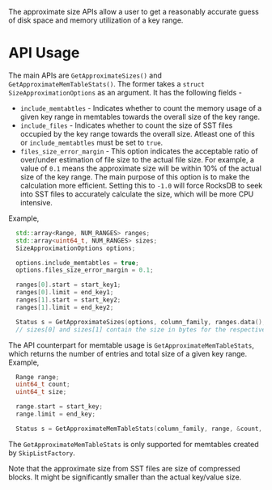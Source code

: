 The approximate size APIs allow a user to get a reasonably accurate guess of disk space and memory utilization of a key range.

# API Usage

The main APIs are ```GetApproximateSizes()``` and ```GetApproximateMemTableStats()```. The former takes a ```struct SizeApproximationOptions``` as an argument. It has the following fields -
* ```include_memtabtles``` - Indicates whether to count the memory usage of a given key range in memtables towards the overall size of the key range.
* ```include_files``` - Indicates whether to count the size of SST files occupied by the key range towards the overall size. Atleast one of this or ```include_memtabtles``` must be set to ```true```.
* ```files_size_error_margin``` - This option indicates the acceptable ratio of over/under estimation of file size to the actual file size. For example, a value of ```0.1``` means the approximate size will be within 10% of the actual size of the key range. The main purpose of this option is to make the calculation more efficient. Setting this to ```-1.0``` will force RocksDB to seek into SST files to accurately calculate the size, which will be more CPU intensive.

Example,
```cpp
  std::array<Range, NUM_RANGES> ranges;
  std::array<uint64_t, NUM_RANGES> sizes;
  SizeApproximationOptions options;

  options.include_memtabtles = true;
  options.files_size_error_margin = 0.1;

  ranges[0].start = start_key1;
  ranges[0].limit = end_key1;
  ranges[1].start = start_key2;
  ranges[1].limit = end_key2;

  Status s = GetApproximateSizes(options, column_family, ranges.data(), NUM_RANGES, sizes.data());
  // sizes[0] and sizes[1] contain the size in bytes for the respective ranges
```

The API counterpart for memtable usage is ```GetApproximateMemTableStats```, which returns the number of entries and total size of a given key range. Example,

```cpp
  Range range;
  uint64_t count;
  uint64_t size;

  range.start = start_key;
  range.limit = end_key;

  Status s = GetApproximateMemTableStats(column_family, range, &count, &size);
```

The ```GetApproximateMemTableStats``` is only supported for memtables created by ```SkipListFactory```.

Note that the approximate size from SST files are size of compressed blocks. It might be significantly smaller than the actual key/value size.
